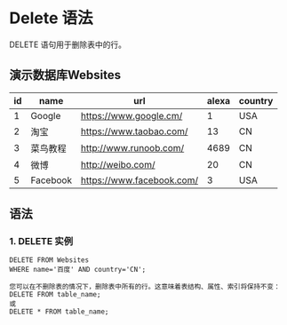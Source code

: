 # Delete 语法

DELETE 语句用于删除表中的行。

## 演示数据库Websites

| id | name         | url                       | alexa | country |
-|-|-|-|-|
| 1  | Google       | https://www.google.cm/    | 1     | USA     |
| 2  | 淘宝          | https://www.taobao.com/   | 13    | CN      |
| 3  | 菜鸟教程      | http://www.runoob.com/    | 4689  | CN      |
| 4  | 微博          | http://weibo.com/         | 20    | CN      |
| 5  | Facebook     | https://www.facebook.com/ | 3     | USA     |

## 语法

### 1. DELETE 实例

```insert
DELETE FROM Websites
WHERE name='百度' AND country='CN';

您可以在不删除表的情况下，删除表中所有的行。这意味着表结构、属性、索引将保持不变：
DELETE FROM table_name;
或
DELETE * FROM table_name;
```
